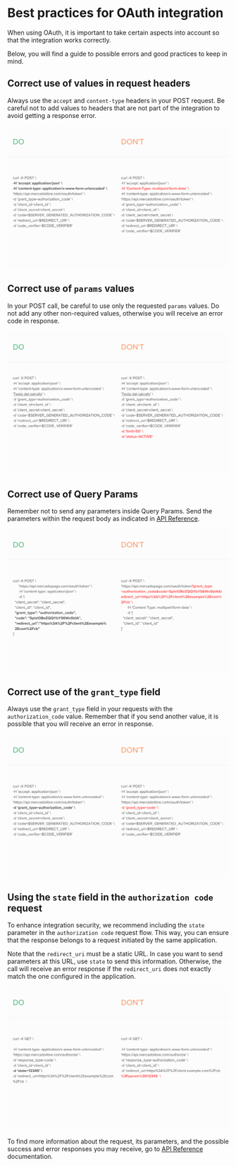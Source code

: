 # Best practices for OAuth integration

When using OAuth, it is important to take certain aspects into account so that the integration works correctly.

Below, you will find a guide to possible errors and good practices to keep in mind.

## Correct use of values in request headers

Always use the `accept` and `content-type` headers in your POST request. Be careful not to add values to headers that are not part of the integration to avoid getting a response error.

![oauth_header](/images/oauth/oauth_header.png)

## Correct use of `params` values

In your POST call, be careful to use only the requested `params` values. Do not add any other non-required values, otherwise you will receive an error code in response.

![oauth_params](/images/oauth/oauth-1.png)


## Correct use of Query Params

Remember not to send any parameters inside Query Params. Send the parameters within the request body as indicated in [API Reference](/developers/en/reference/oauth/_oauth_token/post).

![oauth_queryparams](/images/oauth/oauth_queryparams_v2.png)

## Correct use of the `grant_type` field

Always use the `grant_type` field in your requests with the `authorization_code` value. Remember that if you send another value, it is possible that you will receive an error in response.

![oauth_grant_type](/images/oauth/oauth_granttype_v2.png)

## Using the `state` field in the `authorization code` request

To enhance integration security, we recommend including the `state` parameter in the `authorization code` request flow. This way, you can ensure that the response belongs to a request initiated by the same application.

Note that the `redirect_uri` must be a static URL. In case you want to send parameters at this URL, use `state` to send this information. Otherwise, the call will receive an error response if the `redirect_uri` does not exactly match the one configured in the application.

![oauth_state](/images/oauth/oauth_state_v4.png)

To find more information about the request, its parameters, and the possible success and error responses you may receive, go to [API Reference](/developers/en/reference/oauth/_oauth_token/post) documentation.

